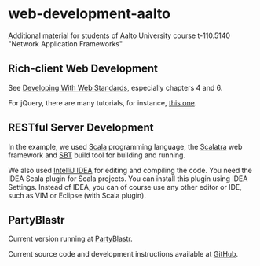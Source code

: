 web-development-aalto
=====================

Additional material for students of Aalto University course t-110.5140 "Network Application Frameworks"

Rich-client Web Development
---------------------------

See [Developing With Web Standards](http://www.456bereastreet.com/lab/developing_with_web_standards/), especially chapters 4 and 6.

For jQuery, there are many tutorials, for instance, [this one](http://docs.jquery.com/Tutorials:Getting_Started_with_jQuery).

RESTful Server Development
--------------------------

In the example, we used [Scala](http://www.scala-lang.org/) programming language, the
[Scalatra](https://github.com/scalatra/scalatra) web framework and [SBT](https://github.com/harrah/xsbt/wiki) build tool
for building and running.

We also used [IntelliJ IDEA](http://www.jetbrains.com/idea/) for editing and compiling the code.
You need the IDEA Scala plugin for Scala projects. You can install this plugin using IDEA Settings. Instead of IDEA,
you can of course use any other editor or IDE, such as VIM or Eclipse (with Scala plugin).

PartyBlastr
-----------

Current version running at [PartyBlastr](http://partyblastr.com).

Current source code and development instructions available at [GitHub](http://github.com/raimohanska/partyblastr).